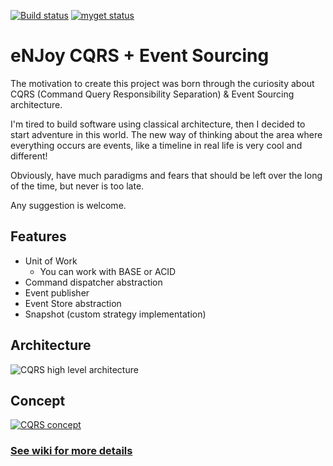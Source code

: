 [![Build status](https://ci.appveyor.com/api/projects/status/eprwudlh0eskijof?svg=true)](https://ci.appveyor.com/project/nelsoncvjr/enjoy-cqrs) [![myget status](https://www.myget.org/BuildSource/Badge/enjoy?identifier=1427e6c3-0c6f-4a1a-b5bf-2d02e2ad908c)](https://www.myget.org/BuildSource/Badge/enjoy?identifier=1427e6c3-0c6f-4a1a-b5bf-2d02e2ad908c)

# eNJoy CQRS + Event Sourcing
The motivation to create this project was born through the curiosity about CQRS (Command Query Responsibility Separation) & Event Sourcing architecture.

I'm tired to build software using classical architecture, then I decided to start adventure in this world.
The new way of thinking about the area where everything occurs are events, like a timeline in real life is very cool and different!

Obviously, have much paradigms and fears that should be left over the long of the time, but never is too late.

Any suggestion is welcome.

## Features

* Unit of Work
    - You can work with BASE or ACID
* Command dispatcher abstraction
* Event publisher
* Event Store abstraction
* Snapshot (custom strategy implementation)

## Architecture

![CQRS high level architecture](http://s32.postimg.org/ty18uww45/090615_1544_introductio1_png_w_604.png)

## Concept

[![CQRS concept](http://www.conceptmaps.io/maps/0acfabc1-5e39-4dd7-9590-3b32c2918ec8.png)](http://www.conceptmaps.io/maps/0acfabc1-5e39-4dd7-9590-3b32c2918ec8/detail)

### [See wiki for more details](https://github.com/ircnelson/enjoy.cqrs/wiki)
